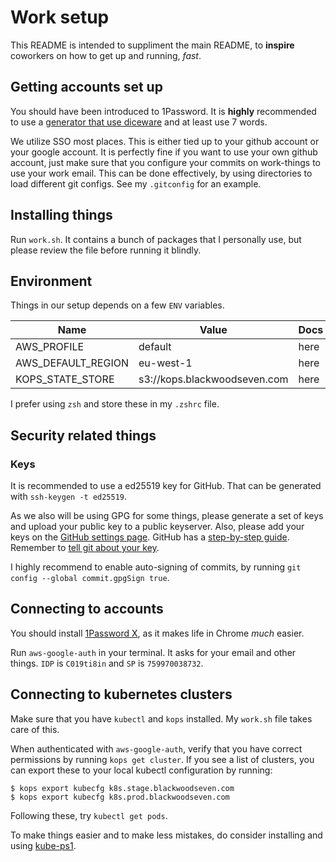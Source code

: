 # Work setup

This README is intended to suppliment the main README, to **inspire** coworkers on how to get up and running, _fast_.

## Getting accounts set up

You should have been introduced to 1Password. It is __highly__ recommended to use a [generator that use diceware](https://www.rempe.us/diceware/#eff) and at least use 7 words.

We utilize SSO most places. This is either tied up to your github account or your google account. It is perfectly fine if you want to use your own github account, just make sure that you configure your commits on work-things to use your work email. This can be done effectively, by using directories to load different git configs. See my `.gitconfig` for an example.

## Installing things

Run `work.sh`. It contains a bunch of packages that I personally use, but please review the file before running it blindly.

## Environment

Things in our setup depends on a few `ENV` variables.

| Name               | Value                        | Docs  |
|--------------------|------------------------------|-------|
| AWS_PROFILE        | default                      | here  |
| AWS_DEFAULT_REGION | eu-west-1                    | here  |
| KOPS_STATE_STORE   | s3://kops.blackwoodseven.com | here  |

I prefer using `zsh` and store these in my `.zshrc` file.

## Security related things

### Keys

It is recommended to use a ed25519 key for GitHub. That can be generated with `ssh-keygen -t ed25519`.

As we also will be using GPG for some things, please generate a set of keys and upload your public key to a public keyserver. Also, please add your keys on the [GitHub settings page](https://github.com/settings/keys). GitHub has a [step-by-step guide](https://help.github.com/en/articles/generating-a-new-gpg-key). Remember to [tell git about your key](https://help.github.com/en/articles/telling-git-about-your-signing-key).

I highly recommend to enable auto-signing of commits, by running `git config --global commit.gpgSign true`.

## Connecting to accounts

You should install [1Password X](https://chrome.google.com/webstore/detail/1password-x-%E2%80%93-password-ma/aeblfdkhhhdcdjpifhhbdiojplfjncoa?hl=en), as it makes life in Chrome _much_ easier.

Run `aws-google-auth` in your terminal. It asks for your email and other things. `IDP` is `C019ti8in` and `SP` is `759970038732`.

## Connecting to kubernetes clusters

Make sure that you have `kubectl` and `kops` installed. My `work.sh` file takes care of this.

When authenticated with `aws-google-auth`, verify that you have correct permissions by running `kops get cluster`. If you see a list of clusters, you can export these to your local kubectl configuration by running:

```
$ kops export kubecfg k8s.stage.blackwoodseven.com
$ kops export kubecfg k8s.prod.blackwoodseven.com
```

Following these, try `kubectl get pods`.

To make things easier and to make less mistakes, do consider installing and using [kube-ps1](https://github.com/jonmosco/kube-ps1).